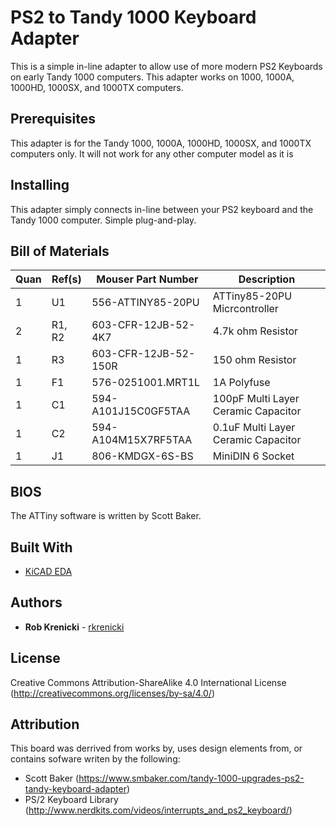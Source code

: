# PS2 to Tandy 1000 Keyboard Adapter

This is a simple in-line adapter to allow use of more modern PS2 Keyboards on early Tandy 1000 computers.   This adapter works on 1000, 1000A, 1000HD, 1000SX, and 1000TX computers.

## Prerequisites

This adapter is for the Tandy 1000, 1000A, 1000HD, 1000SX, and 1000TX computers only.  It will not work for any other computer model as it is

## Installing

This adapter simply connects in-line between your PS2 keyboard and the Tandy 1000 computer.  Simple plug-and-play.


## Bill of Materials
|Quan |Ref(s)        |Mouser Part Number  |Description                                                     
|-----|--------------|--------------------|----------------------------------------------------------------
| 1   |U1            |556-ATTINY85-20PU   |ATTiny85-20PU Micrcontroller
| 2   |R1, R2        |603-CFR-12JB-52-4K7 |4.7k ohm Resistor
| 1   |R3            |603-CFR-12JB-52-150R|150 ohm Resistor
| 1   |F1            |576-0251001.MRT1L   |1A Polyfuse
| 1   |C1            |594-A101J15C0GF5TAA |100pF Multi Layer Ceramic Capacitor
| 1   |C2            |594-A104M15X7RF5TAA |0.1uF Multi Layer Ceramic Capacitor
| 1   |J1            |806-KMDGX-6S-BS     |MiniDIN 6 Socket



## BIOS

The ATTiny software is written by Scott Baker.



## Built With

* [KiCAD EDA](http://www.kicad-pcb.org/)

## Authors

* **Rob Krenicki** - [rkrenicki](https://github.com/rkrenicki)

## License

Creative Commons Attribution-ShareAlike 4.0 International License (http://creativecommons.org/licenses/by-sa/4.0/)

## Attribution

This board was derrived from works by, uses design elements from, or contains sofware writen by the following:
* Scott Baker (https://www.smbaker.com/tandy-1000-upgrades-ps2-tandy-keyboard-adapter)
* PS/2 Keyboard Library (http://www.nerdkits.com/videos/interrupts_and_ps2_keyboard/)


